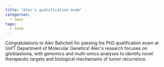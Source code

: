 ```yaml
---
title: "Alec's qualification exam"
categories:
  - news
tags:
  - team
---
```


Congratulations to Alec Bahcheli for passing his PhD qualification exam at UofT Department of Molecular Genetics! Alec's research focuses on glioblastoma, with genomics and multi-omics analyses to identify novel therapeutic targets and biological mechanisms of tumor recurrence. 